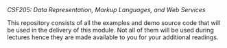 *CSF205: Data Representation, Markup Languages, and Web Services*

This repository consists of all the examples and demo source code that will be used in the delivery of this module. Not all of them will be used during lectures hence they are made available to you for your additional readings.
